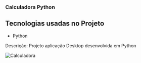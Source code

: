 ### Calculadora Python

## Tecnologias usadas no Projeto
  * Python

Descrição: Projeto aplicação Desktop desenvolvida em Python

![Calculadora](https://github.com/user-attachments/assets/6a8312bd-faca-47a8-9f63-c69a0db022e6)

